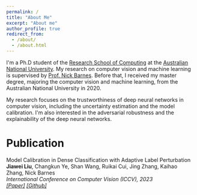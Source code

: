 ```yaml
---
permalink: /
title: "About Me"
excerpt: "About me"
author_profile: true
redirect_from: 
  - /about/
  - /about.html
---
```


I'm a Ph.D student of the <a target="_blank" href="https://comp.anu.edu.au">Research School of Computing<a/> at the <a target="_blank" href="https://en.wikipedia.org/wiki/Australian_National_University">Australian National University<a/>. My research on computer vision and machine learning is supervised by <a target="_blank" href="http://users.cecs.anu.edu.au/~nmb/">Prof. Nick Barnes<a/>. Before that, I received my master degree, majoring the computer vision and machine learning, from the Australian National University in 2020.

My research focuses on the trustworthiness of deep neural networks in computer vision, including the uncertainty estimation and the model calibration. I'm also interested in the adversarial robustness and the explainability of the deep neural networks.

Publication
=====
Model Calibration in Dense Classification with Adaptive Label Perturbation<br>
**Jiawei Liu**, Changkun Ye, Shan Wang, Ruikai Cui, Jing Zhang, Kaihao Zhang, Nick Barnes<br>
<em>International Conference on Computer Vision (ICCV), 2023<em/><br>
<a target="_blank" href="https://openaccess.thecvf.com/content/ICCV2023/papers/Liu_Model_Calibration_in_Dense_Classification_with_Adaptive_Label_Perturbation_ICCV_2023_paper.pdf">[Paper]<a/> <a target="_blank" href="https://github.com/Carlisle-Liu/ASLP">[Github]<a/>